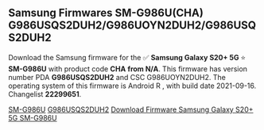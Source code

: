 <h2>Samsung Firmwares SM-G986U(CHA) G986USQS2DUH2/G986UOYN2DUH2/G986USQS2DUH2</h2>
Download the Samsung firmware for the ✅ <strong>Samsung Galaxy S20+ 5G </strong> ⭐ <strong>SM-G986U</strong> with product code <strong>CHA</strong> <strong> from N/A</strong>. This firmware has version number PDA <strong>G986USQS2DUH2</strong> and CSC G986UOYN2DUH2. The operating system of this firmware is Android R , with build date 2021-09-16. Changelist <strong>22299651</strong>.


[SM-G986U](https://samfirm.shop/samsung/model/SM-G986U)
[G986USQS2DUH2](https://samfirm.shop/samsung/pda/G986USQS2DUH2)
[Download Firmware Samsung Galaxy S20+ 5G SM-G986U](https://samfirm.shop/samsung/firmware/457051)
